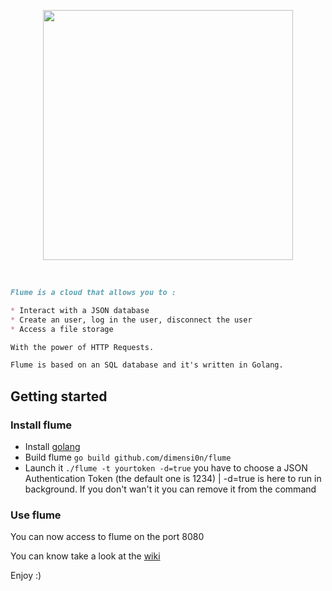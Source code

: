 <p align="center">
  <img src="http://90.109.222.6:5333/flume_300ppp.png" width="400"/>
</p>

<br>

```markdown
Flume is a cloud that allows you to :

* Interact with a JSON database
* Create an user, log in the user, disconnect the user
* Access a file storage

With the power of HTTP Requests.

Flume is based on an SQL database and it's written in Golang.
```


## Getting started

### Install flume

* Install [golang](https://golang.org/)
* Build flume `go build github.com/dimensi0n/flume`
* Launch it `./flume -t yourtoken -d=true` you have to choose a JSON Authentication Token (the default one is 1234) | -d=true is here to run in background. If you don't wan't it you can remove it from the command

### Use flume

You can now access to flume on the port 8080

You can know take a look at the [wiki](https://github.com/dimensi0n/flume/wiki)

Enjoy :)
